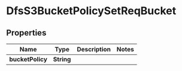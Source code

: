 # DfsS3BucketPolicySetReqBucket

## Properties
Name | Type | Description | Notes
------------ | ------------- | ------------- | -------------
**bucketPolicy** | **String** |  | 
